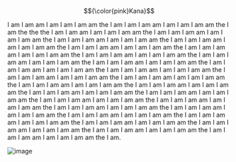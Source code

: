 $${\color{pink}Kana}$$	



I am I am am I am I am I am am the I am I am I am am I am I am I am am the I am the the the I am I am am I am I am I am am the I am I am I am am I am I am I am am the I am I am I am am I am I am I am am the I am I am I am am I am I am I am am the I am I am I am am I am I am I am am the I am I am I am am I am I am I am am the I am I am I am am I am I am I am am the I am I am I am am I am I am I am am the I am I am I am am I am I am I am am the I am I am I am am I am I am I am am the I am I am I am am I am I am I am am the I am I am I am am I am I am I am am the I am I am I am am I am I am I am am the I am I am I am am I am I am I am am the I am I am I am am I am I am I am am the I am I am I am am I am I am I am am the I am I am I am am I am I am I am am the I am I am I am am I am I am I am am the I am I am I am am I am I am I am am the I am I am I am am I am I am I am am the I am I am I am am I am I am I am am the I am I am I am am I am I am I am am the I am I am I am am I am I am I am am the I am I am I am am I am I am I am am the I am I am I am am I am I am I am am the I am I am I am am I am I am I am am the I am I am I am am I am I am I am am the I am.


![image](https://github.com/KanaBird/KanaBird/assets/163080062/61b1b17b-8ddf-4ca8-a93a-a92f780477a3)
